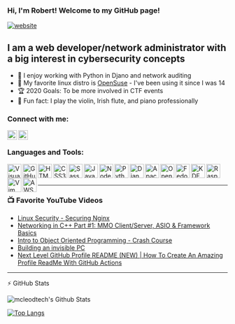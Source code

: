 ### Hi, I'm Robert! Welcome to my GitHub page! 

[![website](https://img.shields.io/badge/Website-https%3A%2F%2Fcomponer.tech-brightgreen)][website]

## I am a web developer/network administrator with a big interest in cybersecurity concepts
- 🐍 I enjoy working with Python in Djano and network auditing
- 🦎 My favorite linux distro is [OpenSuse] - I've been using it since I was 14
- 🏆 2020 Goals: To be more involved in CTF events
- 🎻 Fun fact: I play the violin, Irish flute, and piano professionally

### Connect with me:
[<img align="left" alt="componer.tech"  width="22px" src="https://cdn.jsdelivr.net/npm/simple-icons@3.11.0/icons/html5.svg"/>][website]
[<img align="left" alt="LinkedIn.com" width="22px" src="https://cdn.jsdelivr.net/npm/simple-icons@3.11.0/icons/linkedin.svg"/>][linkedin]

<br />

### Languages and Tools:
<img align="left" alt="Visual Studio Code"  width="32px" src="https://cdn.jsdelivr.net/npm/simple-icons@3.11.0/icons/visualstudiocode.svg"/>
<img align="left" alt="GitHub"  width="32px" src="https://cdn.jsdelivr.net/npm/simple-icons@3.11.0/icons/github.svg"/>
<img align="left" alt="HTML 5"  width="32px" src="https://cdn.jsdelivr.net/npm/simple-icons@3.11.0/icons/html5.svg"/>
<img align="left" alt="CSS3"  width="32px" src="https://cdn.jsdelivr.net/npm/simple-icons@3.11.0/icons/css3.svg"/>
<img align="left" alt="Sass"  width="32px" src="https://cdn.jsdelivr.net/npm/simple-icons@3.11.0/icons/sass.svg"/>
<img align="left" alt="JavaScript"  width="32px" src="https://cdn.jsdelivr.net/npm/simple-icons@3.11.0/icons/javascript.svg"/>
<img align="left" alt="Node.js"  width="32px" src="https://cdn.jsdelivr.net/npm/simple-icons@3.11.0/icons/node-dot-js.svg"/>
<img align="left" alt="Python"  width="32px" src="https://cdn.jsdelivr.net/npm/simple-icons@3.11.0/icons/python.svg"/>
<img align="left" alt="Django"  width="32px" src="https://cdn.jsdelivr.net/npm/simple-icons@3.11.0/icons/django.svg"/>
<img align="left" alt="Apache"  width="32px" src="https://cdn.jsdelivr.net/npm/simple-icons@3.11.0/icons/apache.svg"/>
<img align="left" alt="OpenSuse"  width="32px" src="https://cdn.jsdelivr.net/npm/simple-icons@3.11.0/icons/opensuse.svg"/>
<img align="left" alt="Fedora"  width="32px" src="https://cdn.jsdelivr.net/npm/simple-icons@3.11.0/icons/fedora.svg"/>
<img align="left" alt="KDE"  width="32px" src="https://cdn.jsdelivr.net/npm/simple-icons@3.11.0/icons/kde.svg"/>
<img align="left" alt="Raspberry Pi"  width="32px" src="https://cdn.jsdelivr.net/npm/simple-icons@3.11.0/icons/raspberrypi.svg"/>
<img align="left" alt="Vim"  width="32px" src="https://cdn.jsdelivr.net/npm/simple-icons@3.11.0/icons/vim.svg"/>
<img align="left" alt="AWS"  width="32px" src="https://cdn.jsdelivr.net/npm/simple-icons@3.11.0/icons/amazonaws.svg"/>

<br />
<br />

---

### 📺 Favorite YouTube Videos
<!-- YOUTUBE:START -->
- [Linux Security - Securing Nginx](https://www.youtube.com/watch?v=-lrSPJTeGhQ)
- [Networking in C++ Part #1: MMO Client/Server, ASIO & Framework Basics](https://www.youtube.com/watch?v=2hNdkYInj4g)
- [Intro to Object Oriented Programming - Crash Course](https://www.youtube.com/watch?v=SiBw7os-_zI)
- [Building an invisible PC](https://www.youtube.com/watch?v=Perqf0dOGLk)
- [Next Level GitHub Profile README (NEW) | How To Create An Amazing Profile ReadMe With GitHub Actions](https://www.youtube.com/watch?v=ECuqb5Tv9qI)
<!-- YOUTUBE:END -->

---

:zap: GitHub Stats

<img align="left" alt="mcleodtech's Github Stats" src="https://github-readme-stats.vercel.app/api?username=mcleodtech&show_icons=true&hide_border=true&theme=dark"/>

<br />

[![Top Langs](https://github-readme-stats.vercel.app/api/top-langs/?username=mcleodtech&layout=compact&theme=dark)](https://github.com/anuraghazra/github-readme-stats)



[website]: https://componer.tech
[linkedin]: https://www.linkedin.com/in/mcleodtech/
[opensuse]: https://www.opensuse.org